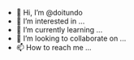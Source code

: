 - 👋 Hi, I’m @doitundo
- 👀 I’m interested in ...
- 🌱 I’m currently learning ...
- 💞️ I’m looking to collaborate on ...
- 📫 How to reach me ...

<!---
doitundo/doitundo is a ✨ special ✨ repository because its `README.md` (this file) appears on your GitHub profile.
You can click the Preview link to take a look at your changes.
--->
